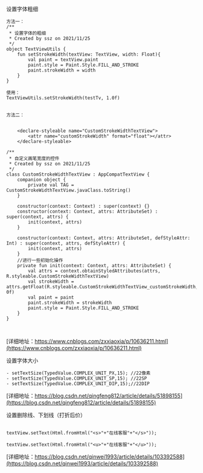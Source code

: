 

设置字体粗细
```
方法一：
/**
 * 设置字体的粗细
 * Created by ssz on 2021/11/25
 */
object TextViewUtils {
    fun setStrokeWidth(textView: TextView, width: Float){
        val paint = textView.paint
        paint.style = Paint.Style.FILL_AND_STROKE
        paint.strokeWidth = width
    }
}

使用： 
TextViewUtils.setStrokeWidth(testTv, 1.0f)


方法二：


    <declare-styleable name="CustomStrokeWidthTextView">
        <attr name="customStrokeWidth" format="float"></attr>
    </declare-styleable>

/**
 * 自定义画笔宽度的控件
 * Created by ssz on 2021/11/25
 */
class CustomStrokeWidthTextView : AppCompatTextView {
    companion object {
        private val TAG = CustomStrokeWidthTextView.javaClass.toString()
    }

    constructor(context: Context) : super(context) {}
    constructor(context: Context, attrs: AttributeSet) : super(context, attrs) {
        init(context, attrs)
    }

    constructor(context: Context, attrs: AttributeSet, defStyleAttr: Int) : super(context, attrs, defStyleAttr) {
        init(context, attrs)
    }
    //进行一些初始化操作
    private fun init(context: Context, attrs: AttributeSet) {
        val attrs = context.obtainStyledAttributes(attrs, R.styleable.CustomStrokeWidthTextView)
        val strokeWidth = attrs.getFloat(R.styleable.CustomStrokeWidthTextView_customStrokeWidth, 0f)
        val paint = paint
        paint.strokeWidth = strokeWidth
        paint.style = Paint.Style.FILL_AND_STROKE
    }
}



```
[详细地址：https://www.cnblogs.com/zxxiaoxia/p/10636211.html](https://www.cnblogs.com/zxxiaoxia/p/10636211.html)

设置字体大小
```
- setTextSize(TypedValue.COMPLEX_UNIT_PX,15); //22像素
- setTextSize(TypedValue.COMPLEX_UNIT_SP,15); //22SP
- setTextSize(TypedValue.COMPLEX_UNIT_DIP,15);//22DIP

```
[详细地址：https://blog.csdn.net/qingfeng812/article/details/51898155](https://blog.csdn.net/qingfeng812/article/details/51898155)

设置删除线、下划线（打折后价）
```

textView.setText(Html.fromHtml("<s>"+"在线客服"+"</s>"));

textView.setText(Html.fromHtml("<u>"+"在线客服"+"</u>"));
```
[详细地址：https://blog.csdn.net/qinwei1993/article/details/103392588](https://blog.csdn.net/qinwei1993/article/details/103392588)